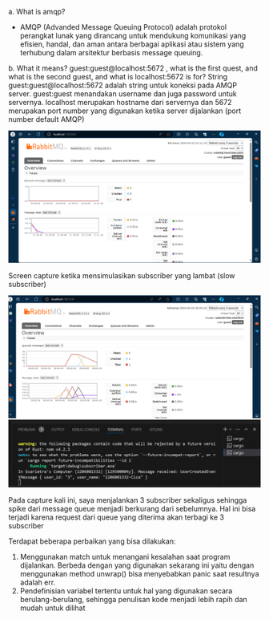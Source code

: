 a. What is amqp?
- AMQP (Advanded Message Queuing Protocol) adalah protokol perangkat lunak yang dirancang untuk mendukung komunikasi yang efisien, handal, dan aman antara berbagai aplikasi atau sistem yang terhubung dalam arsitektur berbasis message queuing.

b. What it means? guest:guest@localhost:5672 , what is the first quest, and what is the second guest, and what is localhost:5672 is for? 
String guest:guest@localhost:5672 adalah string untuk koneksi pada AMQP server. guest:guest menandakan username dan juga password untuk servernya. localhost merupakan hostname dari servernya dan 5672 merupakan port number yang digunakan ketika server dijalankan (port number default AMQP)

![alt text](image.png)

Screen capture ketika mensimulasikan subscriber yang lambat (slow subscriber)

![alt text](image-3.png)
![alt text](image-2.png)

Pada capture kali ini, saya menjalankan 3 subscriber sekaligus sehingga spike dari message queue menjadi berkurang dari sebelumnya. Hal ini bisa terjadi karena request dari queue yang diterima akan terbagi ke 3 subscriber

Terdapat beberapa perbaikan yang bisa dilakukan:
1. Menggunakan match untuk menangani kesalahan saat program dijalankan. Berbeda dengan yang digunakan sekarang ini yaitu dengan menggunakan method unwrap() bisa menyebabkan panic saat resultnya adalah err.
2. Pendefinisian variabel tertentu untuk hal yang digunakan secara berulang-berulang, sehingga penulisan kode menjadi lebih rapih dan mudah untuk dilihat